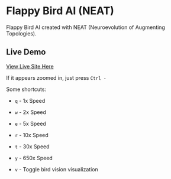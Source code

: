 # Flappy Bird AI (NEAT)

Flappy Bird AI created with NEAT (Neuroevolution of Augmenting Topologies).

## Live Demo

[View Live Site Here]()

If it appears zoomed in, just press `Ctrl -`

Some shortcuts:

- `q` - 1x Speed
- `w` - 2x Speed
- `e` - 5x Speed
- `r` - 10x Speed
- `t` - 30x Speed
- `y` - 650x Speed

- `v` - Toggle bird vision visualization
